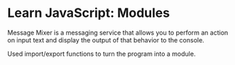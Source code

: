 # Learn JavaScript: Modules
Message Mixer is a messaging service that allows you to perform an action on input text and 
display the output of that behavior to the console.

Used import/export functions to turn the program into a module. 
